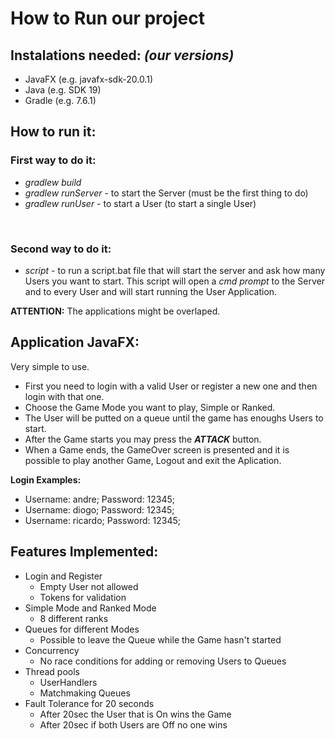 # __How to Run our project__

## __Instalations needed:__ <i>(our versions)</i>
- JavaFX (e.g. javafx-sdk-20.0.1)
- Java (e.g. SDK 19)
- Gradle (e.g. 7.6.1)

## __How to run it:__
### <b>First way to do it:</b>
- <i>gradlew build</i>
- <i>gradlew runServer</i> - to start the Server (must be the first thing to do)
- <i>gradlew runUser</i> - to start a User (to start a single User)
<br>

### <b>Second way to do it:</b>
- <i>script</i> - to run a script.bat file that will start the server and ask how many Users you want to start. This script will open a <i>cmd prompt</i> to the Server and to every User and will start running the User Application.<br>

<b>ATTENTION:</b> The applications might be overlaped.

## __Application JavaFX:__
Very simple to use. 
- First you need to login with a valid User or register a new one and then login with that one.
- Choose the Game Mode you want to play, Simple or Ranked.
- The User will be putted on a queue until the game has enoughs Users to start.
- After the Game starts you may press the <b><i>ATTACK</i></b> button.
- When a Game ends, the GameOver screen is presented and it is possible to play another Game, Logout and exit the Aplication.<br>

<b>Login Examples:</b>
- Username: andre; Password: 12345;
- Username: diogo; Password: 12345;
- Username: ricardo; Password: 12345;

## __Features Implemented:__
- Login and Register 
    - Empty User not allowed
    - Tokens for validation
- Simple Mode and Ranked Mode 
    - 8 different ranks
- Queues for different Modes
    - Possible to leave the Queue while the Game hasn't started
- Concurrency
    - No race conditions for adding or removing Users to Queues
- Thread pools
    - UserHandlers 
    - Matchmaking Queues
- Fault Tolerance for 20 seconds
    - After 20sec the User that is On wins the Game
    - After 20sec if both Users are Off no one wins
